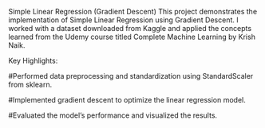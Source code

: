 Simple Linear Regression (Gradient Descent)
This project demonstrates the implementation of Simple Linear Regression using Gradient Descent. I worked with a dataset downloaded from Kaggle and applied the concepts learned from the Udemy course titled Complete Machine Learning by Krish Naik.

Key Highlights:

#Performed data preprocessing and standardization using StandardScaler from sklearn.

#Implemented gradient descent to optimize the linear regression model.

#Evaluated the model’s performance and visualized the results.
